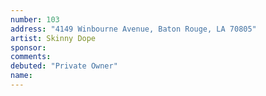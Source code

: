 ```yaml
---
number: 103
address: "4149 Winbourne Avenue, Baton Rouge, LA 70805"
artist: Skinny Dope
sponsor: 
comments: 
debuted: "Private Owner"
name: 
---
```

